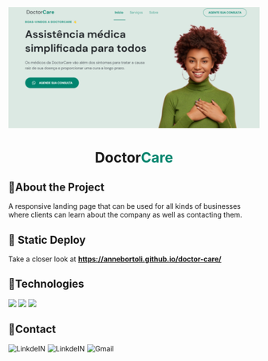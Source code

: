 <!-- PROJECT Banner -->

![](/assets/project-banner.png)
<br />

<p align="center">
  <h1 align="center">Doctor<spam style="color: hsl(170, 100%, 26%)">Care<spam></h1>

<!-- ABOUT THE PROJECT -->

## :notebook_with_decorative_cover:About the Project

A responsive landing page that can be used for all kinds of businesses where clients can learn about the company as well as contacting them.

## :rocket: Static Deploy

Take a closer look at **https://annebortoli.github.io/doctor-care/**

## :wrench:Technologies

![](https://img.shields.io/badge/HTML5-E34F26?style=for-the-badge&logo=html5&logoColor=white)
![](https://img.shields.io/badge/CSS3-1572B6?style=for-the-badge&logo=css3&logoColor=white)
![](https://img.shields.io/badge/JavaScript-323330?style=for-the-badge&logo=javascript&logoColor=F7DF1E)

<!-- CONTACT -->

## :princess:Contact

<div style="  display: flex;
  align-items: center;
  justify-content: left;
  gap: 5px;">
<a target="_blank" href="https://github.com/ANNEBORTOLI">
  <img align="left" alt="LinkdeIN" src="https://img.shields.io/badge/GitHub-100000?style=for-the-badge&logo=github&logoColor=white" />
</a>
<a target="_blank" href="https://www.linkedin.com/in/anne-bortoli">
  <img align="left" alt="LinkdeIN" src="https://img.shields.io/badge/-LinkedIn-%230077B5?style=for-the-badge&logo=linkedin&logoColor=white" />
</a>
<a target="_blank" href="mailto:annebortoli@gmail.com">
  <img align="left" alt="Gmail" src="https://img.shields.io/badge/Gmail-D14836?style=for-the-badge&logo=gmail&logoColor=white" />
</a>
</div>
